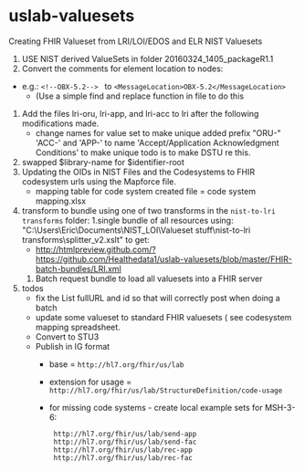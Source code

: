 # uslab-valuesets

Creating FHIR Valueset from LRI/LOI/EDOS and ELR NIST Valuesets

1. USE NIST derived ValueSets in folder 20160324_1405_packageR1.1
1. Convert the comments for element location to nodes:
  - e.g.:	`<!--OBX-5.2--> ` to `<MessageLocation>OBX-5.2</MessageLocation>`
	- (Use a simple find and replace function in file to do this
1. Add the files lri-oru, lri-app, and lri-acc to lri after the following modifications made.
   - change names for value set to make unique  added prefix "ORU-"  'ACC-' and 'APP-' to name 'Accept/Application Acknowledgment Conditions'  to make unique  todo is to make DSTU re this.
1. swapped $library-name for $identifier-root
1. Updating the OIDs in NIST Files and the Codesystems to FHIR codesystem urls using the Mapforce file.
   - mapping table for code system created file = code system mapping.xlsx
1. transform to bundle using one of two transforms in the `nist-to-lri transforms` folder:
   1.single bundle of all resources using: "C:\Users\Eric\Documents\NIST_LOI\Valueset stuff\nist-to-lri transforms\splitter_v2.xslt" to get:
     - http://htmlpreview.github.com/?https://github.com/Healthedata1/uslab-valuesets/blob/master/FHIR-batch-bundles/LRI.xml
   1. Batch request bundle to load all valuesets into a FHIR server
1. todos
   - fix the List fullURL and id so that will correctly post when doing a batch
   - update some valueset to standard FHIR valuesets ( see codesystem mapping spreadsheet.
   - Convert to STU3
   - Publish in IG format
      - base = `http://hl7.org/fhir/us/lab`
      - extension for usage = `http://hl7.org/fhir/us/lab/StructureDefinition/code-usage`
      -  for missing code systems -  create local example sets for MSH-3-6:

              http://hl7.org/fhir/us/lab/send-app
              http://hl7.org/fhir/us/lab/send-fac
              http://hl7.org/fhir/us/lab/rec-app
              http://hl7.org/fhir/us/lab/rec-fac
   










